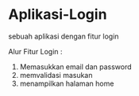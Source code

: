# Aplikasi-Login
sebuah aplikasi dengan fitur login

Alur Fitur Login :
1. Memasukkan email dan password
2. memvalidasi masukan
3. menampilkan halaman home
